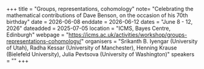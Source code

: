 +++
title = "Groups, representations, cohomology"
note= "Celebrating the mathematical contributions of Dave Benson, on the occasion of his 70th birthday"
date = 2026-06-08
enddate = 2026-06-12
dates = "June 8 - 12, 2026"
dateadded = 2025-07-05
location = "ICMS, Bayes Centre, Edinburgh"
webpage = "https://icms.ac.uk/activities/workshop/groups-representations-cohomology/"
organisers = "Srikanth B. Iyengar (University of Utah), Radha Kessar (University of Manchester), Henning Krause (Bielefeld University), Julia Pevtsova (University of Washington)"
speakers = ""
+++
